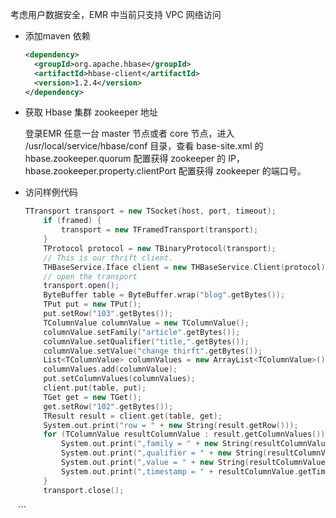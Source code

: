 考虑用户数据安全，EMR 中当前只支持 VPC 网络访问

- 添加maven 依赖

    ``` xml
    <dependency>
      <groupId>org.apache.hbase</groupId>
      <artifactId>hbase-client</artifactId>
      <version>1.2.4</version>
    </dependency>
    ```

- 获取 Hbase 集群 zookeeper 地址  

    登录EMR 任意一台 master 节点或者 core 节点，进入 /usr/local/service/hbase/conf 目录，查看 base-site.xml 的 hbase.zookeeper.quorum 配置获得 zookeeper 的 IP，hbase.zookeeper.property.clientPort 配置获得 zookeeper 的端口号。
    
- 访问样例代码

    ``` c++
    TTransport transport = new TSocket(host, port, timeout);
        if (framed) {
            transport = new TFramedTransport(transport);
        }
        TProtocol protocol = new TBinaryProtocol(transport);
        // This is our thrift client.
        THBaseService.Iface client = new THBaseService.Client(protocol);
        // open the transport
        transport.open();
        ByteBuffer table = ByteBuffer.wrap("blog".getBytes());
        TPut put = new TPut();
        put.setRow("103".getBytes());
        TColumnValue columnValue = new TColumnValue();
        columnValue.setFamily("article".getBytes());
        columnValue.setQualifier("title,".getBytes());
        columnValue.setValue("change thirft".getBytes());
        List<TColumnValue> columnValues = new ArrayList<TColumnValue>();
        columnValues.add(columnValue);
        put.setColumnValues(columnValues);
        client.put(table, put);
        TGet get = new TGet();
        get.setRow("102".getBytes());
        TResult result = client.get(table, get);
        System.out.print("row = " + new String(result.getRow()));
        for (TColumnValue resultColumnValue : result.getColumnValues()) {
            System.out.print(",family = " + new String(resultColumnValue.getFamily()));
            System.out.print(",qualifier = " + new String(resultColumnValue.getFamily()));
            System.out.print(",value = " + new String(resultColumnValue.getValue()));
            System.out.print(",timestamp = " + resultColumnValue.getTimestamp());
        }
        transport.close();
    ```
